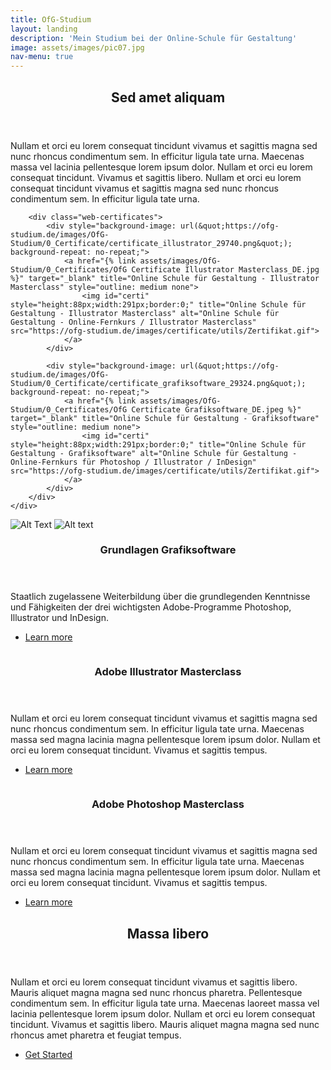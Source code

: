 ```yaml
---
title: OfG-Studium
layout: landing
description: 'Mein Studium bei der Online-Schule für Gestaltung'
image: assets/images/pic07.jpg
nav-menu: true
---
```


<!-- Main -->
<div id="main">

<!-- One -->
<section id="one">
	<div class="inner">
		<header class="major">
			<h2>Sed amet aliquam</h2>
		</header>
		<p>Nullam et orci eu lorem consequat tincidunt vivamus et sagittis magna sed nunc rhoncus condimentum sem. In efficitur ligula tate urna. Maecenas massa vel lacinia pellentesque lorem ipsum dolor. Nullam et orci eu lorem consequat tincidunt. Vivamus et sagittis libero. Nullam et orci eu lorem consequat tincidunt vivamus et sagittis magna sed nunc rhoncus condimentum sem. In efficitur ligula tate urna.</p>
		
		<div class="web-certificates">
			<div style="background-image: url(&quot;https://ofg-studium.de/images/OfG-Studium/0_Certificate/certificate_illustrator_29740.png&quot;); background-repeat: no-repeat;">
				<a href="{% link assets/images/OfG-Studium/0_Certificates/OfG Certificate Illustrator Masterclass_DE.jpg %}" target="_blank" title="Online Schule für Gestaltung - Illustrator Masterclass" style="outline: medium none">
					<img id="certi" style="height:88px;width:291px;border:0;" title="Online Schule für Gestaltung - Illustrator Masterclass" alt="Online Schule für Gestaltung - Online-Fernkurs / Illustrator Masterclass" src="https://ofg-studium.de/images/certificate/utils/Zertifikat.gif">
				</a>
			</div>

			<div style="background-image: url(&quot;https://ofg-studium.de/images/OfG-Studium/0_Certificate/certificate_grafiksoftware_29324.png&quot;); background-repeat: no-repeat;">
				<a href="{% link assets/images/OfG-Studium/0_Certificates/OfG Certificate Grafiksoftware_DE.jpeg %}" target="_blank" title="Online Schule für Gestaltung - Grafiksoftware" style="outline: medium none">
					<img id="certi" style="height:88px;width:291px;border:0;" title="Online Schule für Gestaltung - Grafiksoftware" alt="Online Schule für Gestaltung - Online-Fernkurs für Photoshop / Illustrator / InDesign" src="https://ofg-studium.de/images/certificate/utils/Zertifikat.gif">
				</a>
			</div>
		</div>
	</div>
</section>

<!-- Two -->
<section id="two" class="spotlights">
	<section>
		<image-compare class="image" data-position="center center">
  			<img slot="image-1" alt="Alt Text" src="{% link assets/images/OfG-Studium/2_Ai-Masterclass/Ai-Masterclass_Modul-03_Auto-Version1.png %}"/>
  			<img slot="image-2" alt="Alt text" src="{% link assets/images/OfG-Studium/2_Ai-Masterclass/Ai-Masterclass_Modul-03_Auto-Version2.png %}"/>
		</image-compare>
		<div class="content">
			<div class="inner">
				<header class="major">
					<h3>Grundlagen Grafiksoftware</h3>
				</header>
				<p>Staatlich zugelassene Weiterbildung über die grundlegenden Kenntnisse und Fähigkeiten der drei wichtigsten Adobe-Programme Photoshop, Illustrator und InDesign.</p>
				<ul class="actions">
					<li><a href="generic.html" class="button">Learn more</a></li>
				</ul>
			</div>
		</div>
	</section>
	<section>
		<a href="generic.html" class="image">
			<img src="{% link assets/images/pic09.jpg %}" alt="" data-position="top center" />
		</a>
		<div class="content">
			<div class="inner">
				<header class="major">
					<h3>Adobe Illustrator Masterclass</h3>
				</header>
				<p>Nullam et orci eu lorem consequat tincidunt vivamus et sagittis magna sed nunc rhoncus condimentum sem. In efficitur ligula tate urna. Maecenas massa sed magna lacinia magna pellentesque lorem ipsum dolor. Nullam et orci eu lorem consequat tincidunt. Vivamus et sagittis tempus.</p>
				<ul class="actions">
					<li><a href="generic.html" class="button">Learn more</a></li>
				</ul>
			</div>
		</div>
	</section>
	<section>
		<a href="generic.html" class="image">
			<img src="{% link assets/images/pic10.jpg %}" alt="" data-position="25% 25%" />
		</a>
		<div class="content">
			<div class="inner">
				<header class="major">
					<h3>Adobe Photoshop Masterclass</h3>
				</header>
				<p>Nullam et orci eu lorem consequat tincidunt vivamus et sagittis magna sed nunc rhoncus condimentum sem. In efficitur ligula tate urna. Maecenas massa sed magna lacinia magna pellentesque lorem ipsum dolor. Nullam et orci eu lorem consequat tincidunt. Vivamus et sagittis tempus.</p>
				<ul class="actions">
					<li><a href="generic.html" class="button">Learn more</a></li>
				</ul>
			</div>
		</div>
	</section>
</section>

<!-- Three -->
<section id="three">
	<div class="inner">
		<header class="major">
			<h2>Massa libero</h2>
		</header>
		<p>Nullam et orci eu lorem consequat tincidunt vivamus et sagittis libero. Mauris aliquet magna magna sed nunc rhoncus pharetra. Pellentesque condimentum sem. In efficitur ligula tate urna. Maecenas laoreet massa vel lacinia pellentesque lorem ipsum dolor. Nullam et orci eu lorem consequat tincidunt. Vivamus et sagittis libero. Mauris aliquet magna magna sed nunc rhoncus amet pharetra et feugiat tempus.</p>
		<ul class="actions">
			<li><a href="generic.html" class="button next">Get Started</a></li>
		</ul>
	</div>
</section>

</div>
